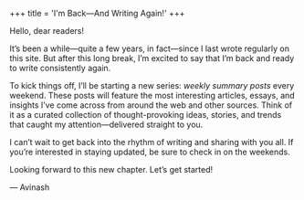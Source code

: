 +++
title = 'I'm Back—And Writing Again!'
+++

Hello, dear readers!

It’s been a while—quite a few years, in fact—since I last wrote regularly on this site. But after this long break, I’m excited to say that I’m back and ready to write consistently again.

To kick things off, I’ll be starting a new series: *weekly summary posts* every weekend. These posts will feature the most interesting articles, essays, and insights I’ve come across from around the web and other sources. Think of it as a curated collection of thought-provoking ideas, stories, and trends that caught my attention—delivered straight to you.

I can’t wait to get back into the rhythm of writing and sharing with you all. If you’re interested in staying updated, be sure to check in on the weekends.

Looking forward to this new chapter. Let’s get started!

— Avinash